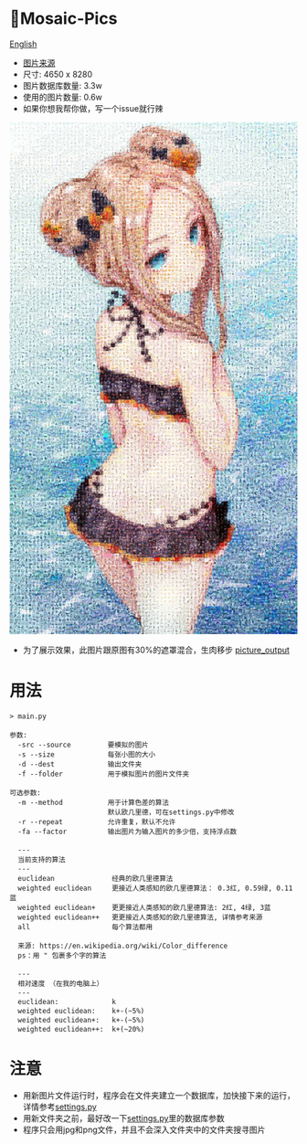 # :white_square_button:Mosaic-Pics
[English](https://github.com/Redcxx/Mosaic-Pics/blob/master/README.md)
-  [图片来源](https://twitter.com/sukemyon_443/status/1030028596339822594)
-  尺寸: 4650 x 8280
-  图片数据库数量: 3.3w
-  使用的图片数量: 0.6w
-  如果你想我帮你做，写一个issue就行辣


![例图](https://github.com/Redcxx/Mosaic-Pics/blob/master/picture_output/euclidean/picture_0.7.jpg)
- 为了展示效果，此图片跟原图有30%的遮罩混合，生肉移步 [picture_output](https://github.com/Redcxx/Mosaic-Pics/tree/master/picture_output)
# 用法
```
> main.py

参数:
  -src --source         要模拟的图片
  -s --size             每张小图的大小
  -d --dest             输出文件夹
  -f --folder           用于模拟图片的图片文件夹

可选参数:
  -m --method           用于计算色差的算法
                        默认欧几里德，可在settings.py中修改
  -r --repeat           允许重复，默认不允许
  -fa --factor          输出图片为输入图片的多少倍，支持浮点数

  ---
  当前支持的算法
  ---
  euclidean              经典的欧几里德算法
  weighted euclidean     更接近人类感知的欧几里德算法： 0.3红, 0.59绿, 0.11蓝
  weighted euclidean+    更更接近人类感知的欧几里德算法: 2红, 4绿, 3蓝
  weighted euclidean++   更更接近人类感知的欧几里德算法, 详情参考来源
  all                    每个算法都用

  来源: https://en.wikipedia.org/wiki/Color_difference
  ps：用 " 包裹多个字的算法

  ---
  相对速度 （在我的电脑上）
  ---
  euclidean:             k
  weighted euclidean:    k+-(~5%)
  weighted euclidean+:   k+-(~5%)
  weighted euclidean++:  k+(~20%)

```
# 注意
- 用新图片文件运行时，程序会在文件夹建立一个数据库，加快接下来的运行，详情参考[settings.py](https://github.com/Redcxx/Mosaic-Pics/blob/master/settings.py)
- 用新文件夹之前，最好改一下[settings.py](https://github.com/Redcxx/Mosaic-Pics/blob/master/settings.py)里的数据库参数
- 程序只会用jpg和png文件，并且不会深入文件夹中的文件夹搜寻图片
